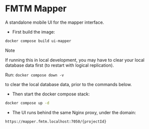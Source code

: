 # FMTM Mapper

A standalone mobile UI for the mapper interface.

- First build the image:

```bash
docker compose build ui-mapper
```

> [!NOTE]
> If running this in local development, you may have to clear your
> local database data first (to restart with logical replication).
>
> Run: `docker compose down -v`
>
> to clear the local database data, prior to the commands below.

- Then start the docker compose stack:

```bash
docker compose up -d
```

- The UI runs behind the same Nginx proxy, under the domain:

```html
https://mapper.fmtm.localhost:7050/{projectId}
```
